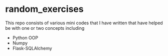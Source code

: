 # random_exercises

This repo consists of various mini codes that I have written that have helped be with one or two concepts including 
* Python OOP
* Numpy
* Flask-SQLAlchemy
